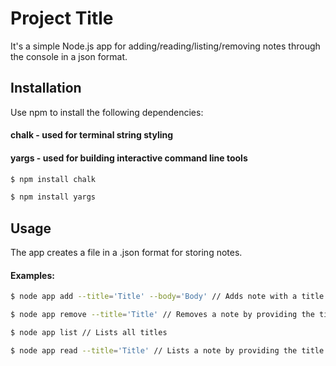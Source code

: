 # Project Title 

It's a simple Node.js app for adding/reading/listing/removing notes through the console in a json format.

## Installation

Use npm to install the following dependencies: 

#### chalk - used for terminal string styling

#### yargs - used for building interactive command line tools

```bash
$ npm install chalk
```

```bash
$ npm install yargs
```

## Usage

The app creates a file in a .json format for storing notes.

#### Examples:

```bash
$ node app add --title='Title' --body='Body' // Adds note with a title and a body
```
```bash
$ node app remove --title='Title' // Removes a note by providing the title
```
```bash
$ node app list // Lists all titles
```
```bash
$ node app read --title='Title' // Lists a note by providing the title
```
